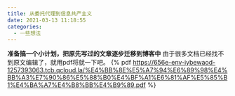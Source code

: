 ```yaml
---
title: 从委托代理到信息共产主义
date: 2021-03-13 11:18:55
categories:
  - 一些想法
---
```


**准备搞一个小计划，把原先写过的文章逐步迁移到博客中**
由于很多文档已经找不到原文编辑了，就用pdf将就一下吧。
{% pdf https://656e-env-iybewaod-1257393063.tcb.qcloud.la/%E4%BB%8E%E5%A7%94%E6%89%98%E4%BB%A3%E7%90%86%E5%88%B0%E4%BF%A1%E6%81%AF%E5%85%B1%E4%BA%A7%E4%B8%BB%E4%B9%89.pdf %}
